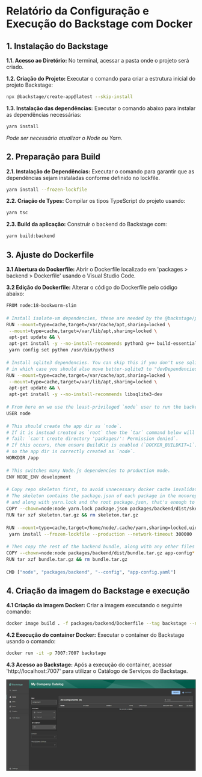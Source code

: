 # Relatório da Configuração e Execução do Backstage com Docker

## 1. Instalação do Backstage

**1.1. Acesso ao Diretório:** 
   No terminal, acessar a pasta onde o projeto será criado.

**1.2. Criação do Projeto:** 
   Executar o comando para criar a estrutura inicial do projeto Backstage:
   ```bash
   npx @backstage/create-app@latest --skip-install
   ```

**1.3. Instalação das dependências:**
   Executar o comando abaixo para instalar as dependências necessárias:
   ```bash
   yarn install
   ```
   *Pode ser necessário atualizar o Node ou Yarn.*


## 2. Preparação para Build

**2.1. Instalação de Dependências:**
   Executar o comando para garantir que as dependências sejam instaladas conforme definido no lockfile.
   ```bash
   yarn install --frozen-lockfile
   ```

**2.2. Criação de Types:**
   Compilar os tipos TypeScript do projeto usando:
   ```bash
   yarn tsc
   ```

**2.3. Build da aplicação:**
   Construir o backend do Backstage com:
   ```bash
   yarn build:backend
   ```

## 3. Ajuste do Dockerfile

**3.1 Abertura do Dockerfile:**
   Abrir o Dockerfile localizado em 'packages > backend > Dockerfile' usando o Visual Studio Code.

**3.2 Edição do Dockerfile:**
   Alterar o código do Dockerfile pelo código abaixo:
   ```bash
   FROM node:18-bookworm-slim

# Install isolate-vm dependencies, these are needed by the @backstage/plugin-scaffolder-backend.
RUN --mount=type=cache,target=/var/cache/apt,sharing=locked \
    --mount=type=cache,target=/var/lib/apt,sharing=locked \
    apt-get update && \
    apt-get install -y --no-install-recommends python3 g++ build-essential && \
    yarn config set python /usr/bin/python3

# Install sqlite3 dependencies. You can skip this if you don't use sqlite3 in the image,
# in which case you should also move better-sqlite3 to "devDependencies" in package.json.
RUN --mount=type=cache,target=/var/cache/apt,sharing=locked \
    --mount=type=cache,target=/var/lib/apt,sharing=locked \
    apt-get update && \
    apt-get install -y --no-install-recommends libsqlite3-dev

# From here on we use the least-privileged `node` user to run the backend.
USER node

# This should create the app dir as `node`.
# If it is instead created as `root` then the `tar` command below will
# fail: `can't create directory 'packages/': Permission denied`.
# If this occurs, then ensure BuildKit is enabled (`DOCKER_BUILDKIT=1`)
# so the app dir is correctly created as `node`.
WORKDIR /app

# This switches many Node.js dependencies to production mode.
ENV NODE_ENV development

# Copy repo skeleton first, to avoid unnecessary docker cache invalidation.
# The skeleton contains the package.json of each package in the monorepo,
# and along with yarn.lock and the root package.json, that's enough to run yarn install.
COPY --chown=node:node yarn.lock package.json packages/backend/dist/skeleton.tar.gz ./
RUN tar xzf skeleton.tar.gz && rm skeleton.tar.gz

RUN --mount=type=cache,target=/home/node/.cache/yarn,sharing=locked,uid=1000,gid=1000 \
    yarn install --frozen-lockfile --production --network-timeout 300000

# Then copy the rest of the backend bundle, along with any other files we might want.
COPY --chown=node:node packages/backend/dist/bundle.tar.gz app-config*.yaml ./
RUN tar xzf bundle.tar.gz && rm bundle.tar.gz

CMD ["node", "packages/backend", "--config", "app-config.yaml"]
```

## 4. Criação da imagem do Backstage e execução

**4.1 Criação da imagem Docker:**
   Criar a imagem executando o seguinte comando:
   ```bash
   docker image build . -f packages/backend/Dockerfile --tag backstage --no-cache
   ```

**4.2 Execução do container Docker:**
   Executar o container do Backstage usando o comando:
   ```bash
   docker run -it -p 7007:7007 backstage
   ```

**4.3 Acesso ao Backstage:**
   Após a execução do container, acessar 'http://localhost:7007' para utilizar o Catálogo de Serviços do Backstage.

   ![aplicacao rodando}](https://github.com/BeatrizHirasaki/ponderada-backstage/blob/main/assets/aplicacao-rodando.png)


